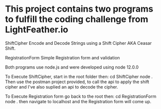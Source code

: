 # This project contains two programs to fulfill the coding challenge from LightFeather.io

ShiftCipher
Encode and Decode Strings using a Shift Cipher AKA Ceasar Shift.

RegistrationForm
Simple Registration form and validation

Both programs use node.js and were developed using node 12.0.0

To Execute ShiftCipher, start in the root folder then:
    cd ShiftCipher
    node .
Then use the postman project provided, to call the api to apply the shift cipher and I've also suplied an api to decode the cipher.

To Execute Registration form go back to the root then:
    cd RegistrationForm
    node .
then navigate to localhost and the Registration form will come up.
